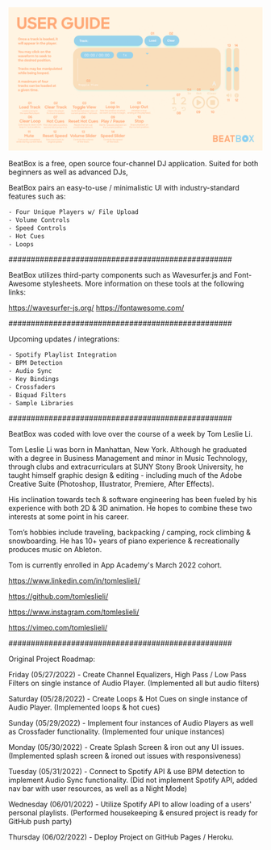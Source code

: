 ![Alt text](assets/images/USERGUIDE.png?raw=true "User Guide")

BeatBox is a free, open source four-channel DJ application. Suited for both beginners as well as advanced DJs, 

BeatBox pairs an easy-to-use / minimalistic UI with industry-standard features such as:

    - Four Unique Players w/ File Upload
    - Volume Controls
    - Speed Controls
    - Hot Cues
    - Loops

##################################################

BeatBox utilizes third-party components such as Wavesurfer.js and Font-Awesome stylesheets. More information on these tools at the following links:

https://wavesurfer-js.org/
https://fontawesome.com/

##################################################

Upcoming updates / integrations:

    - Spotify Playlist Integration
    - BPM Detection
    - Audio Sync
    - Key Bindings
    - Crossfaders
    - Biquad Filters
    - Sample Libraries

##################################################

BeatBox was coded with love over the course of a week by Tom Leslie Li.

Tom Leslie Li was born in Manhattan, New York. Although he graduated with a degree in Business Management and minor in Music Technology, through clubs and extracurriculars at SUNY Stony Brook University, he taught himself graphic design & editing - including much of the Adobe Creative Suite (Photoshop, Illustrator, Premiere, After Effects).

His inclination towards tech & software engineering has been fueled by his experience with both 2D & 3D animation. He hopes to combine these two interests at some point in his career.

Tom’s hobbies include traveling, backpacking / camping, rock climbing & snowboarding.
He has 10+ years of piano experience & recreationally produces music on Ableton.

Tom is currently enrolled in App Academy's March 2022 cohort.

https://www.linkedin.com/in/tomleslieli/

https://github.com/tomleslieli/

https://www.instagram.com/tomleslieli/

https://vimeo.com/tomleslieli/

##################################################

Original Project Roadmap:

Friday (05/27/2022) - Create Channel Equalizers, High Pass / Low Pass Filters on single instance of Audio Player. (Implemented all but audio filters)

Saturday (05/28/2022) - Create Loops & Hot Cues on single instance of Audio Player. (Implemented loops & hot cues)

Sunday (05/29/2022) - Implement four instances of Audio Players as well as Crossfader functionality. (Implemented four unique instances)

Monday (05/30/2022) - Create Splash Screen & iron out any UI issues. (Implemented splash screen & ironed out issues with responsiveness)

Tuesday (05/31/2022) - Connect to Spotify API & use BPM detection to implement Audio Sync functionality. (Did not implement Spotify API, added nav bar with user resources, as well as a Night Mode)

Wednesday (06/01/2022) - Utilize Spotify API to allow loading of a users' personal playlists. (Performed housekeeping & ensured project is ready for GitHub push party)

Thursday (06/02/2022) - Deploy Project on GitHub Pages / Heroku.